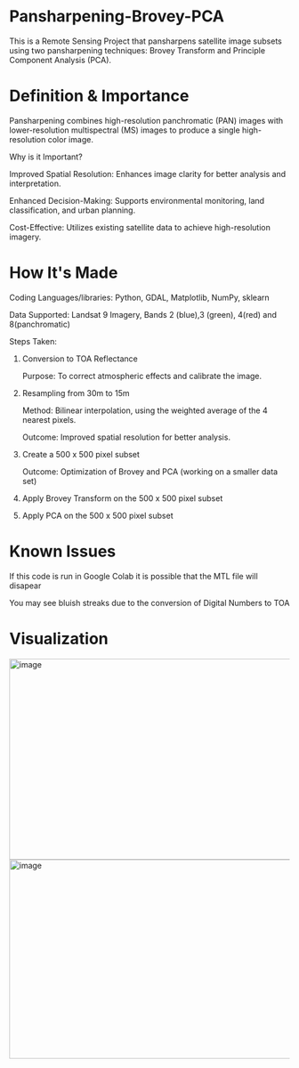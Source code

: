 # Pansharpening-Brovey-PCA
This is a Remote Sensing Project that pansharpens satellite image subsets using two pansharpening techniques: Brovey Transform and Principle Component Analysis (PCA).

# Definition & Importance
Pansharpening combines high-resolution panchromatic (PAN) images with lower-resolution multispectral (MS) images to produce a single high-resolution color image.

Why is it Important?

Improved Spatial Resolution: Enhances image clarity for better analysis and interpretation.

Enhanced Decision-Making: Supports environmental monitoring, land classification, and urban planning.

Cost-Effective: Utilizes existing satellite data to achieve high-resolution imagery.

# How It's Made
Coding Languages/libraries: Python, GDAL, Matplotlib, NumPy, sklearn

Data Supported: Landsat 9 Imagery, Bands 2 (blue),3 (green), 4(red) and 8(panchromatic)

Steps Taken:
1) Conversion to TOA Reflectance
   
    Purpose: To correct atmospheric effects and calibrate the image.
3) Resampling from 30m to 15m
   
    Method: Bilinear interpolation, using the weighted average of the 4 nearest pixels.
   
    Outcome: Improved spatial resolution for better analysis.
5) Create a 500 x 500 pixel subset
   
   Outcome: Optimization of Brovey and PCA (working on a smaller data set)
7) Apply Brovey Transform on the 500 x 500 pixel subset
8) Apply PCA on the 500 x 500 pixel subset

# Known Issues
If this code is run in Google Colab it is possible that the MTL file will disapear 

You may see bluish streaks due to the conversion of Digital Numbers to TOA

# Visualization

<img width="750" height="361" alt="image" src="https://github.com/user-attachments/assets/b4aeef8b-0f89-4ae9-8e3d-ea61ed6fbd15" />

<img width="758" height="358" alt="image" src="https://github.com/user-attachments/assets/1dd9c64e-6302-4024-8a2e-9876575c0bad" />


